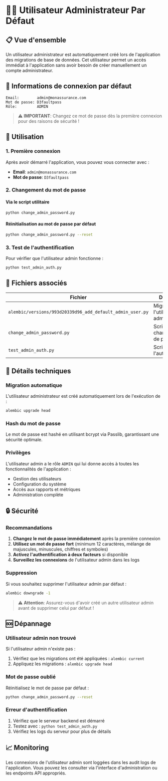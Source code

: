 # 👨‍💼 Utilisateur Administrateur Par Défaut

## 📋 Vue d'ensemble

Un utilisateur administrateur est automatiquement créé lors de l'application des migrations de base de données. Cet utilisateur permet un accès immédiat à l'application sans avoir besoin de créer manuellement un compte administrateur.

## 🔑 Informations de connexion par défaut

```
Email:        admin@monassurance.com
Mot de passe: D3faultpass
Rôle:         ADMIN
```

> ⚠️ **IMPORTANT**: Changez ce mot de passe dès la première connexion pour des raisons de sécurité !

## 🚀 Utilisation

### 1. Première connexion

Après avoir démarré l'application, vous pouvez vous connecter avec :
- **Email**: `admin@monassurance.com`
- **Mot de passe**: `D3faultpass`

### 2. Changement du mot de passe

#### Via le script utilitaire
```bash
python change_admin_password.py
```

#### Réinitialisation au mot de passe par défaut
```bash
python change_admin_password.py --reset
```

### 3. Test de l'authentification

Pour vérifier que l'utilisateur admin fonctionne :
```bash
python test_admin_auth.py
```

## 📁 Fichiers associés

| Fichier | Description |
|---------|-------------|
| `alembic/versions/993d20339d96_add_default_admin_user.py` | Migration créant l'utilisateur admin |
| `change_admin_password.py` | Script pour changer le mot de passe admin |
| `test_admin_auth.py` | Script de test de l'authentification |

## 🔧 Détails techniques

### Migration automatique

L'utilisateur administrateur est créé automatiquement lors de l'exécution de :
```bash
alembic upgrade head
```

### Hash du mot de passe

Le mot de passe est hashé en utilisant bcrypt via Passlib, garantissant une sécurité optimale.

### Privilèges

L'utilisateur admin a le rôle `ADMIN` qui lui donne accès à toutes les fonctionnalités de l'application :
- Gestion des utilisateurs
- Configuration du système
- Accès aux rapports et métriques
- Administration complète

## 🔒 Sécurité

### Recommandations

1. **Changez le mot de passe immédiatement** après la première connexion
2. **Utilisez un mot de passe fort** (minimum 12 caractères, mélange de majuscules, minuscules, chiffres et symboles)
3. **Activez l'authentification à deux facteurs** si disponible
4. **Surveillez les connexions** de l'utilisateur admin dans les logs

### Suppression

Si vous souhaitez supprimer l'utilisateur admin par défaut :
```bash
alembic downgrade -1
```

> ⚠️ **Attention**: Assurez-vous d'avoir créé un autre utilisateur admin avant de supprimer celui par défaut !

## 🆘 Dépannage

### Utilisateur admin non trouvé

Si l'utilisateur admin n'existe pas :
1. Vérifiez que les migrations ont été appliquées : `alembic current`
2. Appliquez les migrations : `alembic upgrade head`

### Mot de passe oublié

Réinitialisez le mot de passe par défaut :
```bash
python change_admin_password.py --reset
```

### Erreur d'authentification

1. Vérifiez que le serveur backend est démarré
2. Testez avec : `python test_admin_auth.py`
3. Vérifiez les logs du serveur pour plus de détails

## 📈 Monitoring

Les connexions de l'utilisateur admin sont loggées dans les audit logs de l'application. Vous pouvez les consulter via l'interface d'administration ou les endpoints API appropriés.
